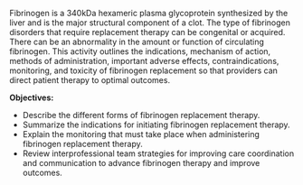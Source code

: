 Fibrinogen is a 340kDa hexameric plasma glycoprotein synthesized by the liver and is the major structural component of a clot. The type of fibrinogen disorders that require replacement therapy can be congenital or acquired. There can be an abnormality in the amount or function of circulating fibrinogen. This activity outlines the indications, mechanism of action, methods of administration, important adverse effects, contraindications, monitoring, and toxicity of fibrinogen replacement so that providers can direct patient therapy to optimal outcomes.

**Objectives:**
- Describe the different forms of fibrinogen replacement therapy.
- Summarize the indications for initiating fibrinogen replacement therapy.
- Explain the monitoring that must take place when administering fibrinogen replacement therapy.
- Review interprofessional team strategies for improving care coordination and communication to advance fibrinogen therapy and improve outcomes.